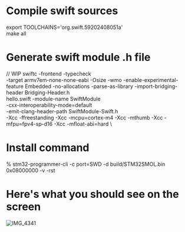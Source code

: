 # Compile swift sources
export TOOLCHAINS='org.swift.59202408051a' \
make all

# Generate swift module .h file
// WIP
swiftc -frontend -typecheck \
      -target armv7em-none-none-eabi -Osize -wmo -enable-experimental-feature Embedded -no-allocations -parse-as-library -import-bridging-header Bridging-Header.h \
       hello.swift -module-name SwiftModule \
       -cxx-interoperability-mode=default \
       -emit-clang-header-path SwiftModule-Swift.h \
       -Xcc -ffreestanding -Xcc -mcpu=cortex-m4 -Xcc -mthumb -Xcc -mfpu=fpv4-sp-d16 -Xcc -mfloat-abi=hard \

# Install command
% stm32-programmer-cli -c port=SWD -d build/STM32SMOL.bin 0x08000000 -v -rst

# Here's what you should see on the screen
![IMG_4341](https://github.com/user-attachments/assets/65bcaab6-7a10-462e-a1d3-e63990f6ce91)
